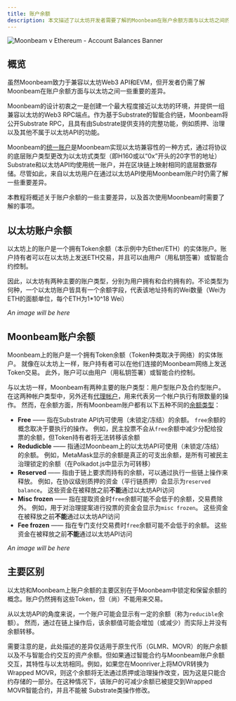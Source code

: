 ```yaml
---
title: 账户余额
description: 本文描述了以太坊开发者需要了解的Moonbeam在账户余额方面与以太坊之间的主要差异
---
```


![Moonbeam v Ethereum - Account Balances Banner](/images/builders/get-started/eth-compare/balances-banner.png)

## 概览

虽然Moonbeam致力于兼容以太坊Web3 API和EVM，但开发者仍需了解Moonbeam在账户余额方面与以太坊之间一些重要的差异。

Moonbeam的设计初衷之一是创建一个最大程度接近以太坊的环境，并提供一组兼容以太坊的Web3 RPC端点。作为基于Substrate的智能合约链，Moonbeam将公开Substrate RPC，且具有由Substrate提供支持的完整功能，例如质押、治理以及其他不属于以太坊API的功能。

Moonbeam的[统一账户](/learn/features/unified-accounts/)是Moonbeam实现以太坊兼容性的一种方式，通过将协议的底层账户类型更改为以太坊式类型（即H160或以“0x”开头的20字节的地址）Substrate和以太坊API均使用统一账户，并在区块链上映射相同的底层数据存储。尽管如此，来自以太坊用户在通过以太坊API使用Moonbeam账户时仍需了解一些重要差异。

本教程将概述关于账户余额的一些主要差异，以及首次使用Moonbeam时需要了解的事项。

## 以太坊账户余额

以太坊上的账户是一个拥有Token余额（本示例中为Ether/ETH）的实体账户。账户持有者可以在以太坊上发送ETH交易，并且可以由用户（用私钥签署）或智能合约控制。

因此，以太坊有两种主要的账户类型，分别为用户拥有和合约拥有的。不论类型为何种，一个以太坊账户皆具有一个余额字段，代表该地址持有的Wei数量（Wei为ETH的面额单位，每个ETH为1*10^18 Wei）

_An image will be here_

## Moonbeam账户余额

Moonbeam上的账户是一个拥有Token余额（Token种类取决于网络）的实体账户。 就像在以太坊上一样，账户持有者可以在他们连接的Moonbeam网络上发送Token交易。 此外，账户可以由用户（用私钥签署）或智能合约控制。

与以太坊一样，Moonbeam有两种主要的账户类型：用户型账户及合约型账户。 在这两种帐户类型中，另外还有[代理帐户](https://wiki.polkadot.network/docs/learn-proxies)，用来代表另一个帐户执行有限数量的操作。 然而，在余额方面，所有Moonbeam账户都有以下五种不同的[余额类型](https://wiki.polkadot.network/docs/learn-accounts#balance-types)：

 - **Free** —— 指在Substrate API内可使用（未锁定/冻结）的余额。 `free`余额的概念取决于要执行的操作。 例如，民主投票不会从`free`余额中减少分配给投票的余额，但Token持有者将无法转移该余额
 - **Redudicble** —— 指通过Moonbeam上的以太坊API可使用（未锁定/冻结）的余额。 例如，MetaMask显示的余额是真正的可支出余额，是所有可被民主治理锁定的余额（在Polkadot.js中显示为可转移）
 - **Reserved** —— 指由于链上要求而持有的余额，可以通过执行一些链上操作来释放。 例如，在协议级别质押的资金（平行链质押）会显示为`reserved balance`。 这些资金在被释放之前**不能**通过以太坊API访问
 - **Misc frozen** —— 指在提取资金时`free`余额可能不会低于的余额，交易费除外。 例如，用于对治理提案进行投票的资金会显示为`misc frozen`。 这些资金在被释放之前**不能**通过以太坊API访问
 - **Fee frozen** —— 指在专门支付交易费时`free`余额可能不会低于的余额。 这些资金在被释放之前**不能**通过以太坊API访问

_An image will be here_

## 主要区别

以太坊和Moonbeam上账户余额的主要区别在于Moonbeam中锁定和保留余额的概念。账户仍然拥有这些Token，但（尚）不能用来交易。

从以太坊API的角度来说，一个账户可能会显示有一定的余额（称为`reducible`余额）。 然而，通过在链上操作后，该余额值可能会增加（或减少）而实际上并没有余额转移。

需要注意的是，此处描述的差异仅适用于原生代币（GLMR、MOVR）的账户余额以及不与智能合约交互的资产余额。但如果通过智能合约与Moonbeam账户余额交互，其特性与以太坊相同。例如，如果您在Moonriver上将MOVR转换为Wrapped MOVR，则这个余额将无法通过质押或治理操作改变，因为这是只能合约存储的一部分。在这种情况下，该账户的可减少余额已被提交到Wrapped MOVR智能合约，并且不能被 Substrate类操作修改。

